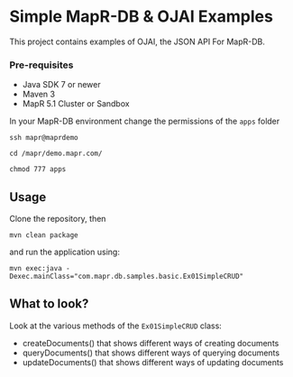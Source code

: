 # Simple MapR-DB & OJAI Examples

This project contains examples of OJAI, the JSON API For MapR-DB.


### Pre-requisites

* Java SDK 7 or newer
* Maven 3
* MapR 5.1 Cluster or Sandbox

In your MapR-DB environment change the permissions of the `apps` folder

```
ssh mapr@maprdemo
 
cd /mapr/demo.mapr.com/

chmod 777 apps
```


## Usage

Clone the repository, then

```
mvn clean package
```

and run the application using:

```
mvn exec:java -Dexec.mainClass="com.mapr.db.samples.basic.Ex01SimpleCRUD"
```


## What to look?

Look at the various methods of the `Ex01SimpleCRUD` class:

* createDocuments() that shows different ways of creating documents
* queryDocuments() that shows different ways of querying documents
* updateDocuments() that shows different ways of updating documents


